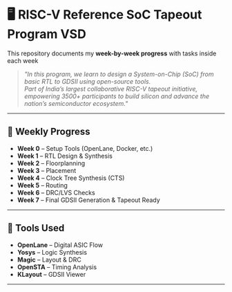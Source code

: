 
# 🖥️ RISC-V Reference SoC Tapeout Program VSD
 

This repository documents my **week-by-week progress** with tasks inside each week

> *"In this program, we learn to design a System-on-Chip (SoC) from basic RTL to GDSII using open-source tools.  
> Part of India’s largest collaborative RISC-V tapeout initiative, empowering 3500+ participants to build silicon and advance the nation’s semiconductor ecosystem."*

---


## 📅 Weekly Progress

- **Week 0** – Setup Tools (OpenLane, Docker, etc.)  
- **Week 1** – RTL Design & Synthesis  
- **Week 2** – Floorplanning  
- **Week 3** – Placement  
- **Week 4** – Clock Tree Synthesis (CTS)  
- **Week 5** – Routing  
- **Week 6** – DRC/LVS Checks  
- **Week 7** – Final GDSII Generation & Tapeout Ready  

---

## 🔧 Tools Used
- **OpenLane** – Digital ASIC Flow  
- **Yosys** – Logic Synthesis  
- **Magic** – Layout & DRC  
- **OpenSTA** – Timing Analysis  
- **KLayout** – GDSII Viewer  

---


